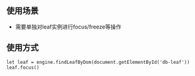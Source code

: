 ## 使用场景
* 需要单独对leaf实例进行focus/freeze等操作
## 使用方式
```
let leaf = engine.findLeafByDom(document.getElementById('db-leaf'))
leaf.focus()
```